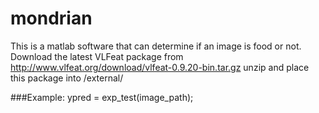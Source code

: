 # mondrian
This is a matlab software that can determine if an image is food or not. 
Download the latest VLFeat package from http://www.vlfeat.org/download/vlfeat-0.9.20-bin.tar.gz
unzip and place this package into /external/

###Example:
ypred = exp_test(image_path);